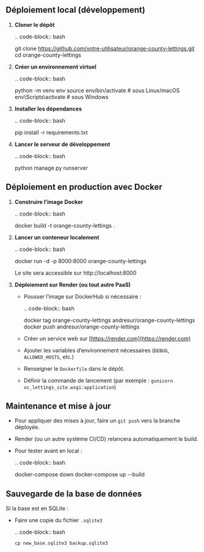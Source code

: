 
Déploiement local (développement)
---------------------------------

1. **Cloner le dépôt**

   .. code-block:: bash

      git clone https://github.com/votre-utilisateur/orange-county-lettings.git
      cd orange-county-lettings

2. **Créer un environnement virtuel**

   .. code-block:: bash

      python -m venv env
      source env/bin/activate  # sous Linux/macOS
      env\Scripts\activate     # sous Windows

3. **Installer les dépendances**

   .. code-block:: bash

      pip install -r requirements.txt

4. **Lancer le serveur de développement**

   .. code-block:: bash

      python manage.py runserver


Déploiement en production avec Docker
-------------------------------------

1. **Construire l'image Docker**

   .. code-block:: bash

      docker build -t orange-county-lettings .

2. **Lancer un conteneur localement**

   .. code-block:: bash

      docker run -d -p 8000:8000 orange-county-lettings

   Le site sera accessible sur http://localhost:8000

3. **Déploiement sur Render (ou tout autre PaaS)**

   - Pousser l’image sur DockerHub si nécessaire :

     .. code-block:: bash

        docker tag orange-county-lettings andresur/orange-county-lettings
        docker push andresur/orange-county-lettings

   - Créer un service web sur [https://render.com](https://render.com)
   - Ajouter les variables d’environnement nécessaires (`DEBUG`, `ALLOWED_HOSTS`, etc.)
   - Renseigner le `Dockerfile` dans le dépôt.
   - Définir la commande de lancement (par exemple : `gunicorn oc_lettings_site.wsgi:application`)

Maintenance et mise à jour
--------------------------

- Pour appliquer des mises à jour, faire un `git push` vers la branche déployée.
- Render (ou un autre système CI/CD) relancera automatiquement le build.
- Pour tester avant en local :

  .. code-block:: bash

     docker-compose down
     docker-compose up --build

Sauvegarde de la base de données
--------------------------------

Si la base est en SQLite :

- Faire une copie du fichier `.sqlite3`

   .. code-block:: bash

      cp new_base.sqlite3 backup.sqlite3
